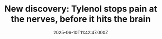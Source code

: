 ---
title: "New discovery: Tylenol stops pain at the nerves, before it hits the brain"
date: 2025-06-10T11:42:47.000Z
category: Health
externalLink: "https://www.sciencedaily.com/releases/2025/06/250610074247.htm"
image: ""
excerpt: "Acetaminophen may be doing more than just dulling pain in your brain it could be stopping it before it even starts. Scientists at Hebrew University have discovered that a metabolite of the drug, AM404, blocks pain signals right at their source by shutting down specific sodium channels in pain-sensing nerves. This radically shifts our understanding of how this common medication…"
---